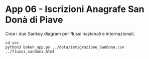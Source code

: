 # App 06 - Iscrizioni Anagrafe San Donà di Piave
Crea i due Sankey diagram per flussi nazionali e internazionali.

```
cd src
python3 bokeh_app.py ../data/immigrazione_SanDona.csv ../flussi_sandona.html
```
